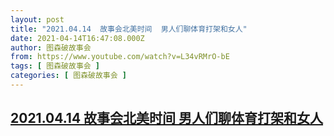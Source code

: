 ```yaml
---
layout: post
title: "2021.04.14  故事会北美时间  男人们聊体育打架和女人"
date: 2021-04-14T16:47:08.000Z
author: 图森破故事会
from: https://www.youtube.com/watch?v=L34vRMrO-bE
tags: [ 图森破故事会 ]
categories: [ 图森破故事会 ]
---
```

<!--1618418828000-->
[2021.04.14  故事会北美时间  男人们聊体育打架和女人](https://www.youtube.com/watch?v=L34vRMrO-bE)
------

<div>

</div>
